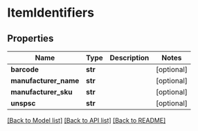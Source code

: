 # ItemIdentifiers

## Properties
Name | Type | Description | Notes
------------ | ------------- | ------------- | -------------
**barcode** | **str** |  | [optional] 
**manufacturer_name** | **str** |  | [optional] 
**manufacturer_sku** | **str** |  | [optional] 
**unspsc** | **str** |  | [optional] 

[[Back to Model list]](../README.md#documentation-for-models) [[Back to API list]](../README.md#documentation-for-api-endpoints) [[Back to README]](../README.md)


